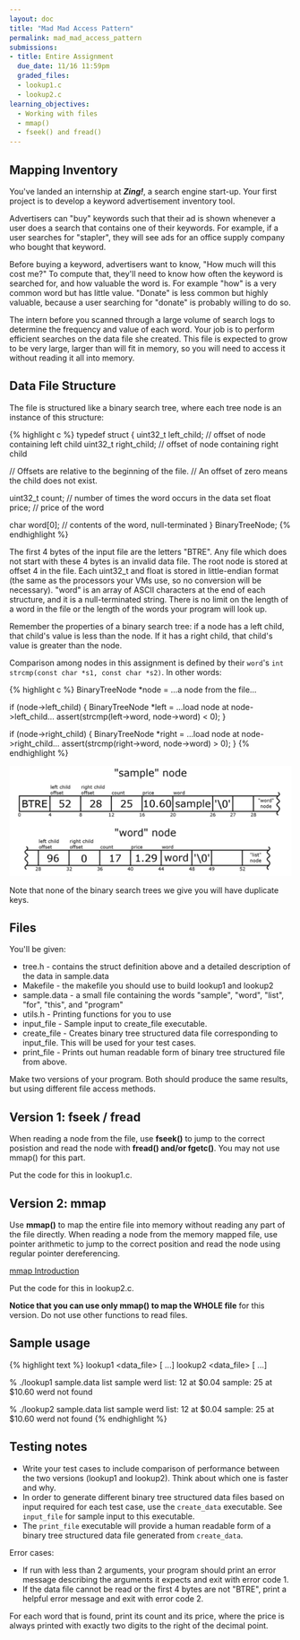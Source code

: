 ```yaml
---
layout: doc
title: "Mad Mad Access Pattern"
permalink: mad_mad_access_pattern
submissions:
- title: Entire Assignment
  due_date: 11/16 11:59pm
  graded_files:
  - lookup1.c
  - lookup2.c
learning_objectives:
  - Working with files
  - mmap()
  - fseek() and fread()
---
```


## Mapping Inventory
You've landed an internship at **_Zing!_**, a search engine
start-up.  Your first project is to develop a keyword advertisement
inventory tool.

Advertisers can "buy" keywords such that their ad is shown whenever
a user does a search that contains one of their keywords. For example,
if a user searches for "stapler", they will see ads for an office supply
company who bought that keyword.

Before buying a keyword, advertisers want to know, "How much will this
cost me?"  To compute that, they'll need to know how often the keyword
is searched for, and how valuable the word is.  For example "how" is
a very common word but has little value. "Donate" is less common but
highly valuable, because a user searching for "donate" is probably willing
to do so.

The intern before you scanned through a large volume of search logs
to determine the frequency and value of each word.  Your job is to
perform efficient searches on the data file she created. This file is
expected to grow to be very large, larger than will fit in memory, so
you will need to access it without reading it all into memory.

## Data File Structure
The file is structured like a binary search tree, where each tree node
is an instance of this structure:

{% highlight c %}
typedef struct {
uint32_t left_child;  // offset of node containing left child
uint32_t right_child; // offset of node containing right child

// Offsets are relative to the beginning of the file.
// An offset of zero means the child does not exist.

uint32_t count;  // number of times the word occurs in the data set
float price;     // price of the word

char word[0];    // contents of the word, null-terminated
} BinaryTreeNode;
{% endhighlight %}


The first 4 bytes of the input file are the letters "BTRE". Any
file which does not start with these 4 bytes is an invalid data file.
The root node is stored at offset 4 in the file. Each uint32_t and
float is stored in little-endian format (the same as the processors
your VMs use, so no conversion will be necessary). "word" is an array
of ASCII characters at the end of each structure, and it is a
null-terminated string.  There is no limit on the length of a word in
the file or the length of the words your program will look up.

Remember the properties of a binary search tree: if a node has a left
child, that child's value is less than the node. If it has a right child,
that child's value is greater than the node.

Comparison among nodes in this assignment is defined by their `word`'s  `int strcmp(const char *s1, const char *s2)`. In other words:

{% highlight c %}
BinaryTreeNode *node = ...a node from the file...

if (node->left_child) {
  BinaryTreeNode *left = ...load node at node->left_child...
  assert(strcmp(left->word, node->word) < 0);
}

if (node->right_child) {
  BinaryTreeNode *right = ...load node at node->right_child...
  assert(strcmp(right->word, node->word) > 0);
}
{% endhighlight %}

![BTRE](images/241_memory_mapped_madness_diagram.png)

Note that none of the binary search trees we give you will have duplicate keys.

## Files
You'll be given:

+ tree.h - contains the struct definition above and a detailed description
     of the data in sample.data
+ Makefile - the makefile you should use to build lookup1 and lookup2
+ sample.data - a small file containing the words "sample",
     "word", "list", "for", "this", and "program"
+ utils.h - Printing functions for you to use
+ input_file - Sample input to create_file executable.
+ create_file - Creates binary tree structured data file corresponding to input_file. This will be used for your test cases.
+ print_file - Prints out human readable form of binary tree structured file from above.

Make two versions of your program. Both should produce the
same results, but using different file access methods.

## Version 1: fseek / fread
When reading a node from the file, use **fseek()** to jump to the
correct posistion and read the node with **fread() and/or fgetc()**.
You may not use mmap() for this part.

Put the code for this in lookup1.c.

## Version 2: mmap
Use **mmap()** to map the entire file into memory without
reading any part of the file directly. When reading a node from the memory mapped file, use
pointer arithmetic to jump to the correct position and read the node
using regular pointer dereferencing.

[mmap Introduction](https://github.com/angrave/SystemProgramming/wiki/File-System%2C-Part-6%3A-Memory-mapped-files-and-Shared-memory)

Put the code for this in lookup2.c.

**Notice that you can use only mmap() to map the WHOLE file** for this version. Do not use other functions to read files.

## Sample usage
{% highlight text %}
lookup1 <data_file> <keyword> [<keyword> ...]
lookup2 <data_file> <keyword> [<keyword> ...]

% ./lookup1 sample.data list sample werd
list: 12 at $0.04
sample: 25 at $10.60
werd not found

% ./lookup2 sample.data list sample werd
list: 12 at $0.04
sample: 25 at $10.60
werd not found
{% endhighlight %}

## Testing notes

+ Write your test cases to include comparison of performance between the two versions (lookup1 and lookup2). Think about which one is faster and why.
+ In order to generate different binary tree structured data files based on input required for each test case, use the `create_data` executable.
  See `input_file` for sample input to this executable.
+ The `print_file` executable will provide a human readable form of a binary tree structured data file generated from `create_data`.

Error cases:

+ If run with less than 2 arguments, your program should print an error
  message describing the arguments it expects and exit with error code 1.
+ If the data file cannot be read or the first 4 bytes are not
  "BTRE", print a helpful error message and exit with error code 2.

For each word that is found, print its count and its price, where the
price is always printed with exactly two digits to the right of the decimal
point.
